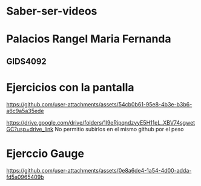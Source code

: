 # Saber-ser-videos

# Palacios Rangel Maria Fernanda
## GIDS4092

# Ejercicios con la pantalla

https://github.com/user-attachments/assets/54cb0b61-95e8-4b3e-b3b6-a6c9a5a35ede

https://drive.google.com/drive/folders/1l9eRjpqndzvyE5H11eL_XBV74sgwetGC?usp=drive_link
No permitio subirlos en el mismo github por el peso

# Ejerccio Gauge

https://github.com/user-attachments/assets/0e8a6de4-1a54-4d00-adda-fd5a0965409b


